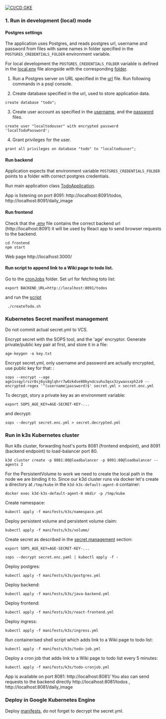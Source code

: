 [![CI/CD GKE](https://github.com/MikhailZvagelsky/todo/actions/workflows/google-cloud-pipeline.yml/badge.svg)](https://github.com/MikhailZvagelsky/todo/actions/workflows/google-cloud-pipeline.yml)

### 1. Run in development (local) mode

#### Postgres settings

The application uses Postgres, and reads postgres url, username and password
from files with same names in folder specified in 
the `POSTGRES_CREDENTIALS_FOLDER` environment variable. 

For local development the `POSTGRES_CREDENTIALS_FOLDER` variable
is defined in the [local.env](local/local.env) 
file alongside with the corresponding [folder](local/secrets).

1. Run a Postgres server on URL specified in the [url](local/secrets/url) file.
   Run following commands in a psql console.

2. Create database specified in the url, used to store application data. 
```shell
create database "todo";
```

3. Create user account as specified in the [username](local/secrets/username),
and the [password](local/secrets/password) files.
```shell
create user "localtodouser" with encrypted password 'localTodoPassword';
```

4. Grant privileges for the user.
```shell
grant all privileges on database "todo" to "localtodouser";
```

#### Run backend

Application expects that environment variable `POSTGRES_CREDENTIALS_FOLDER`
points to a folder with correct postgres credentials.

Run main application class [TodoApplication](src/main/java/com/example/todo/TodoApplication.java).

App is listening on port 8091: http://localhost:8091/todos, http://localhost:8091/daily_image

#### Run frontend

Check that the [.env](src/main/frontend/.env) file contains the correct backend url
(http://localhost:8091) it will be used by React app to send browser requests to the backend.

```shell
cd frontend
npm start
```

Web page http://localhost:3000/

#### Run script to append link to a Wiki page to todo list.

Go to the [cronJobs](src/main/cronJobs) folder.
Set url for fetching toto list:
```shell
export BACKEND_URL=http://localhost:8091/todos
```
and run the [script](src/main/cronJobs/dailyTodo/createTodo.sh)
```shell
 ./createTodo.sh
```

### Kubernetes Secret manifest management

Do not commit actual secret.yml to VCS.

Encrypt secret with the SOPS tool, and the 'age' encryptor.
Generate private/public key pair at first, and store it in a file:
```shell
age-keygen -o key.txt
```
Encrypt secret.yml, only username and password are actually encrypted,
use public key for that:
:
```shell
sops --encrypt --age age1ssqylrszr8sj6ys8glqhrr7w0zkdve80kyndcsuhu3qsx3zywaxsxph2z0 --encrypted-regex '^(username|password)$' secret.yml > secret.enc.yml
```

To decrypt, story a private key as an environment variable:
```shell
export SOPS_AGE_KEY=AGE-SECRET-KEY-...
```
and decrypt:
```shell
sops --decrypt secret.enc.yml > secret.decrypted.yml
```

### Run in k3s Kubernetes cluster

Run k8s cluster, forwarding host's ports 8081 (frontend endpoint), and 8091 (backend endpoint) to load-balancer port 80.

```shell
k3d cluster create -p 8081:80@loadbalancer -p 8091:80@loadbalancer --agents 2
```

For the PersistentVolume to work we need to create the local path in the node we are binding it to.
Since our k3d cluster runs via docker let's create a directory at
`/tmp/kube`
in the `k3d-k3s-default-agent-0` container:

```shell
docker exec k3d-k3s-default-agent-0 mkdir -p /tmp/kube
````

Create namespace:
```shell
kubectl apply -f manifests/k3s/namespace.yml
```

Deploy persistent volume and persistent volume claim:

```shell
kubectl apply -f manifests/k3s/volume/
```

Create secret as described in the [secret management](#kubernetes-secret-manifest-management) section:
```shell
export SOPS_AGE_KEY=AGE-SECRET-KEY-...
```
```shell
sops --decrypt secret.enc.yaml | kubectl apply -f -
```

Deploy postgres:
```shell
kubectl apply -f manifests/k3s/postgres.yml

```

Deploy backend:

```shell
kubectl apply -f manifests/k3s/java-backend.yml
```

Deploy frontend:
```shell
kubectl apply -f manifests/k3s/react-frontend.yml
```

Deploy ingress:
```shell
kubectl apply -f manifests/k3s/ingress.yml
```

Run containerised shell script which adds link to a Wiki page to todo list:
```shell
kubectl apply -f manifests/k3s/todo-job.yml
```

Deploy a cron job that adds link to a Wiki page to todo list every 5 minutes:
```shell
kubectl apply -f manifests/k3s/todo-cronjob.yml
```

App is available on port 8081: http://localhost:8081/
You also can send requests to the backend directly http://localhost:8081/todos , http://localhost:8081/daily_image 

### Deploy in Google Kubernetes Engine

Deploy [manifests](manifests/GKE), do not forget to decrypt the secret.yml.